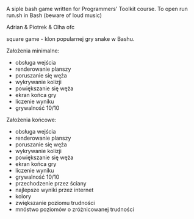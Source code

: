 A siple bash game written for Programmers' Toolkit course.
To open run run.sh in Bash (beware of loud music)

Adrian & Piotrek & Olha ofc

square game - klon popularnej gry snake w Bashu.

Założenia minimalne:

- obsługa wejścia
- renderowanie planszy
- poruszanie się węża
- wykrywanie kolizji
- powiększanie się węża
- ekran końca gry
- liczenie wyniku
- grywalność 10/10

Założenia końcowe:

- obsługa wejścia
- renderowanie planszy
- poruszanie się węża
- wykrywanie kolizji
- powiększanie się węża
- ekran końca gry
- liczenie wyniku
- grywalność 10/10
- przechodzenie przez ściany
- najlepsze wyniki przez internet
- kolory
- zwiększanie poziomu trudności
- mnóstwo poziomów o zróżnicowanej trudności
